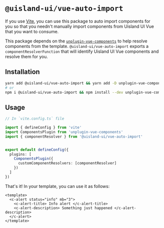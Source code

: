 # `@uisland-ui/vue-auto-import`

If you use [Vite](https://vitejs.org), you can use this package to auto import components for you so that you needn't manually import components from Uisland UI Vue that you want to consume.


This package depends on the [`unplugin-vue-components`]() to help resolve components from the template. `@uisland-ui/vue-auto-import` exports a `componentResolverFunction` that will identify Uisland UI Vue components and resolve them for you.

## Installation

```sh
yarn add @uisland-ui/vue-auto-import && yarn add -D unplugin-vue-components
# or
npm i @uisland-ui/vue-auto-import && npm install --dev unplugin-vue-components
```

## Usage
```ts
// In `vite.config.ts` file

import { defineConfig } from 'vite'
import ComponentsPlugin from 'unplugin-vue-components'
import { componentResolver } from '@uisland-ui/vue-auto-import'


export default defineConfig({
  plugins: [
    ComponentsPlugin({
      customComponentResolvers: [componentResolver]
    })
  ]
})
```

That's it! In your template, you can use it as follows:
```vue
<template>
  <c-alert status="info" mb="3">
    <c-alert-title> Info alert </c-alert-title>
    <c-alert-description> Something just happened </c-alert-description>
  </c-alert>
</template>
```